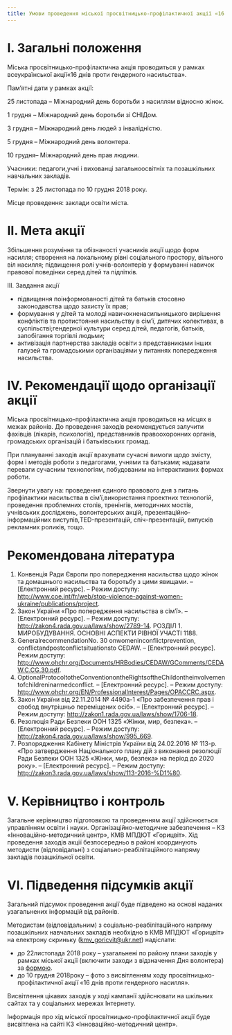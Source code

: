 ```yaml
---
title: Умови проведення міської просвітницько-профілактичної акції «16 днів проти гендерного насильства» у 2018 році
---
```


# І. Загальні положення

Міська просвітницько-профілактична акція проводиться у рамках  всеукраїнської акції«16 днів проти ґендерного насильства».

Пам’ятні дати у рамках акції:

25 листопада – Міжнародний день боротьби з насиллям відносно жінок.

1 грудня –  Міжнародний день боротьби зі СНІДом.

3 грудня – Міжнародний день людей з інвалідністю.

5 грудня – Міжнародний день волонтера.

10 грудня– Міжнародний день прав людини.

Учасники: педагоги,учні  і вихованці загальноосвітніх  та  позашкільних навчальних закладів.

Термін: з 25 листопада по 10 грудня 2018 року.

Місце проведення: заклади освіти міста.

# ІІ. Мета акції

Збільшення розуміння та обізнаності учасників акції щодо форм насилля; створення на локальному рівні соціального простору, вільного віл насилля; підвищення ролі учнів-волонтерів у формуванні навичок правової поведінки серед дітей та підлітків.

ІІІ. Завдання акції
- підвищення поінформованості дітей та батьків стосовно законодавства щодо захисту їх прав;
- формування у дітей та молоді навичокненасильницького вирішення конфліктів та протистояння насильству в сім’ї, дитячих колективах, в суспільстві;гендерної культури серед дітей, педагогів, батьків, запобігання торгівлі людьми;
- активізація партнерства закладів освіти з представниками інших галузей та громадськими організаціями у питаннях попередження насильства.

# ІV. Рекомендації щодо організації акції

Міська просвітницько-профілактична акція проводиться на місцях в межах районів. До проведення заходів рекомендується залучити фахівців (лікарів, психологів), представників правоохоронних органів, громадських організацій і батьківських громад. 

При плануванні заходів акції врахувати сучасні вимоги щодо змісту, форм і методів роботи з педагогами, учнями та батьками; надавати переваги сучасним технологіям, побудованим на інтерактивних формах роботи.

Звернути увагу на: проведення єдиного правового дня з питань профілактики насильства в сім’ї,використання проектних технологій, проведення проблемних столів, тренінгів, методичних мостів, учнівських досліджень, волонтерських акцій, презентаційно-інформаційних виступів,TED-презентацій, спіч-презентацій, випусків рекламних роликів, тощо.

# Рекомендована література
1. Конвенція Ради Європи про попередження насильства щодо жінок та домашнього насильства та боротьбу з цими явищами. – [Електронний ресурс]. – Режим доступу: http://www.coe.int/fr/web/stop-violence-against-women-ukraine/publications/project.
2. Закон України «Про попередження насильства в сім’ї». – [Електронний ресурс]. – Режим доступу: http://zakon4.rada.gov.ua/laws/show/2789-14. РОЗДІЛ 1. МИРОБУДУВАННЯ. ОСНОВНІ АСПЕКТИ РІВНОЇ УЧАСТІ 1188.
3. GeneralrecommendationNo. 30 onwomeninconflictprevention, conflictandpostconflictsituationsto CEDAW. – [Електронний ресурс]. 
Режим доступу: http://www.ohchr.org/Documents/HRBodies/CEDAW/GComments/CEDAW.C.CG.30.pdf.
4. OptionalProtocoltotheConventionontheRightsoftheChildontheinvolvementofchildreninarmedconflict. – [Електронний ресурс]. – Режим доступу: http://www.ohchr.org/EN/ProfessionalInterest/Pages/OPACCRC.aspx.
5. Закон України від 22.11.2014 № 4490а-1 «Про забезпечення прав і свобод внутрішньо переміщених осіб». – [Електронний ресурс]. – Режим доступу: http://zakon1.rada.gov.ua/laws/show/1706-18.
6. Резолюція Ради Безпеки ООН 1325 «Жінки, мир, безпека». – [Електронний ресурс]. – Режим доступу: http://zakon4.rada.gov.ua/laws/show/995_669.
7. Розпорядження Кабінету Міністрів України від 24.02.2016 № 113-р. «Про затвердження Національного плану дій з виконання резолюції Ради Безпеки ООН 1325 «Жінки, мир, безпека» на період до 2020 року». – [Електронний ресурс]. – Режим доступу: http://zakon3.rada.gov.ua/laws/show/113-2016-%D1%80.

# V. Керівництво і контроль

Загальне керівництво підготовкою та проведенням акції здійснюється управлінням освіти і науки. Організаційно-методичне забезпечення – КЗ «Інноваційно-методичний центр», КМВ МПДЮТ «Горицвіт». Хід проведення заходів акції безпосередньо в районі координують методисти (відповідальні) з соціально-реабілітаційного напряму закладів позашкільної освіти.

# VI. Підведення підсумків акції

Загальний підсумок проведення акції буде підведено на основі наданих узагальнених інформацій від районів.

Методистам (відповідальним) з соціально-реабілітаційного напряму позашкільних навчальних закладів необхідно в КМВ МПДЮТ «Горицвіт»  на електрону скриньку (kmv_goricvit@ukr.net) надіслати:
- до 22листопада 2018 року  – узагальнені по району плани заходів у рамках міської акції (включити заходи з відзначення Дня волонтера) за [формою](форма.docx).
- до 10 грудня 2018року – фото з висвітленням ходу просвітницько-профілактичної акції «16 днів проти гендерного насилля».

Висвітлення цікавих заходів у ході кампанії здійснювати на шкільних сайтах та у соціальних мережах Інтернету.

Інформація про хід міської просвітницько-профілактичної акції буде висвітлена на сайті КЗ «Інноваційно-методичний центр». 
